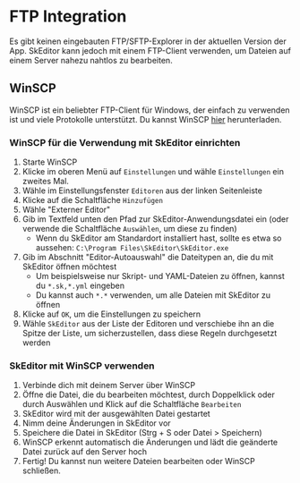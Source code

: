 ﻿# FTP Integration

Es gibt keinen eingebauten FTP/SFTP-Explorer in der aktuellen Version der App.
SkEditor kann jedoch mit einem FTP-Client verwenden, um Dateien auf einem Server nahezu nahtlos zu bearbeiten.

## WinSCP

WinSCP ist ein beliebter FTP-Client für Windows, der einfach zu verwenden ist und viele Protokolle unterstützt.
Du kannst WinSCP [hier](https://winscp.net/eng/download.php) herunterladen.

### WinSCP für die Verwendung mit SkEditor einrichten

1. Starte WinSCP
2. Klicke im oberen Menü auf `Einstellungen` und wähle `Einstellungen` ein zweites Mal.
3. Wähle im Einstellungsfenster `Editoren` aus der linken Seitenleiste
4. Klicke auf die Schaltfläche `Hinzufügen`
5. Wähle "Externer Editor"
6. Gib im Textfeld unten den Pfad zur SkEditor-Anwendungsdatei ein (oder verwende die Schaltfläche `Auswählen`, um diese zu finden)
    - Wenn du SkEditor am Standardort installiert hast, sollte es etwa so aussehen: `C:\Program Files\SkEditor\SkEditor.exe`
7. Gib im Abschnitt "Editor-Autoauswahl" die Dateitypen an, die du mit SkEditor öffnen möchtest
    - Um beispielsweise nur Skript- und YAML-Dateien zu öffnen, kannst du `*.sk,*.yml` eingeben
    - Du kannst auch `*.*` verwenden, um alle Dateien mit SkEditor zu öffnen
8. Klicke auf `OK`, um die Einstellungen zu speichern
9. Wähle `SkEditor` aus der Liste der Editoren und verschiebe ihn an die Spitze der Liste, um sicherzustellen, dass diese Regeln durchgesetzt werden

### SkEditor mit WinSCP verwenden

1. Verbinde dich mit deinem Server über WinSCP
2. Öffne die Datei, die du bearbeiten möchtest, durch Doppelklick oder durch Auswählen und Klick auf die Schaltfläche `Bearbeiten`
3. SkEditor wird mit der ausgewählten Datei gestartet
4. Nimm deine Änderungen in SkEditor vor
5. Speichere die Datei in SkEditor (Strg + S oder Datei > Speichern)
6. WinSCP erkennt automatisch die Änderungen und lädt die geänderte Datei zurück auf den Server hoch
7. Fertig! Du kannst nun weitere Dateien bearbeiten oder WinSCP schließen.
